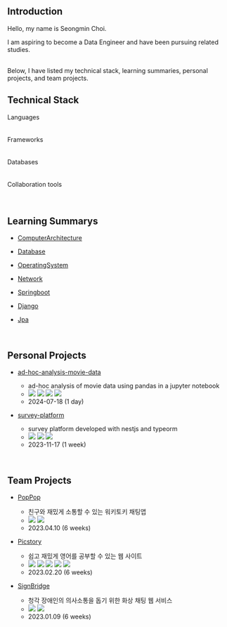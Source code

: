 <h2><div> Introduction </div></h3>

<div>
Hello, my name is Seongmin Choi. <br>

I am aspiring to become a Data Engineer and have been pursuing related studies. 
</div>
<br>
Below, I have listed my technical stack, learning summaries, personal projects, and team projects. 
<h2><div> Technical Stack</div></h2>
  <div>
    <div>
        <div>
            <div>
              Languages
            </div>
             <img
              key=283876.31851924106
              style = "margin: 5px 5px;"
              src=https://img.shields.io/badge/java-b07219?style=flat&logo=java&logoColor=white
              alt=""
            /> <img
              key=866965.3981998923
              style = "margin: 5px 5px;"
              src=https://img.shields.io/badge/python-3581ba?style=flat&logo=python&logoColor=white
              alt=""
            />
        </div>
        <br>
        <div>
            <div>
                Frameworks
            </div>
            <img
              key=893828.5052125546
              style = "margin: 5px 5px;"
              src=https://img.shields.io/badge/springboot-6DB33F?style=flat&logo=springboot&logoColor=white
              alt=""
            /> <img
              key=112977.92737826108
              style = "margin: 5px 5px;"
              src=https://img.shields.io/badge/django-092E20?style=flat&logo=django&logoColor=white
              alt=""
            />
        </div>
        <br>
        <div>
            <div>
                Databases
            </div>
            <img
              key=321344.6086252308
              style = "margin: 5px 5px;"
              src=https://img.shields.io/badge/redis-DC382D?style=flat&logo=redis&logoColor=white
              alt=""
            /> <img
              key=63850.49822804865
              style = "margin: 5px 5px;"
              src=https://img.shields.io/badge/mariadb-003545?style=flat&logo=mariadb&logoColor=white
              alt=""
            /> <img
              key=523461.6249694807
              style = "margin: 5px 5px;"
              src=https://img.shields.io/badge/mysql-4479A1?style=flat&logo=mysql&logoColor=white
              alt=""
            />
            <img
              key=283876.31851924106
              style = "margin: 5px 5px;"
              src=https://img.shields.io/badge/postgresql-12D289?style=flat&logo=postgresql&logoColor=white
              alt=""
            />
        </div>
        <br>
        <div>
            <div>
                Collaboration tools
            </div>
            <img
              key=476389.1611351678
              style = "margin: 5px 5px;"
              src=https://img.shields.io/badge/git-F05032?style=flat&logo=git&logoColor=white
              alt=""
            />
            <img
              key=476389.1611351678
              style = "margin: 5px 5px;"
              src=https://img.shields.io/badge/jira-2196F3?style=flat&logo=jira&logoColor=white
              alt=""
            />
            <img
              key=476389.1611351678
              style = "margin: 5px 5px;"
              src=https://img.shields.io/badge/notion-000000?style=flat&logo=notion&logoColor=white
              alt=""
            />
        </div>
      </div>	
  </div>
</div>
<br>

<h2><div> Learning Summarys </div></h2>
<ul> 
  
  <li> 
    <p><a href="https://github.com/et2468/Note-Programming/tree/master/Note-ComputerArchitecture">ComputerArchitecture</a></p>
  </li>
  <li> 
    <p><a href="https://github.com/et2468/Note-Programming/tree/master/Note-Database">Database</a></p>
  </li>
  <li> 
    <p><a href="https://github.com/et2468/Note-Programming/tree/master/Note-OperatingSystem">OperatingSystem</a></p>
  </li>
  <li> 
    <p><a href="https://github.com/et2468/Note-Programming/tree/master/Note-Network">Network</a></p>
  </li>

  <li> 
    <p><a href="https://github.com/et2468/Note-Programming/tree/master/Note-Springboot">Springboot</a></p>
  </li>
  <li> 
    <p><a href="https://github.com/et2468/Note-Programming/tree/master/Note-Django">Django</a></p>
  </li>
  <li> 
    <p><a href="https://github.com/et2468/Note-Programming/tree/master/Note-JPA">Jpa</a></p>
  </li>
  
</ul>

<br>
<h2><div> Personal Projects </div></h2>
<ul> 
  
  <li>
    <p><a href="https://github.com/et2468/ad-hoc-analysis-movie-data">ad-hoc-analysis-movie-data</a></p>
    <ul>
      <li>ad-hoc analysis of movie data using pandas in a jupyter notebook</li>
      <li>
        <img src="https://img.shields.io/badge/jupyter-ffead8?style=flat"/>
        <img src="https://img.shields.io/badge/pandas-ffead8?style=flat"/>
        <img src="https://img.shields.io/badge/matplotlib-ffead8?style=flat"/>
        <img src="https://img.shields.io/badge/seaborn-ffead8?style=flat"/>
      </li>
      <li>2024-07-18 (1 day)</li>
    </ul>
  </li>

  <li> 
    <p><a href="https://github.com/et2468/survey-platform">survey-platform</a></p>
    <ul>
      <li>survey platform developed with nestjs and typeorm</li>
      <li>
        <img src="https://img.shields.io/badge/nestjs-ffead8?style=flat"/>
        <img src="https://img.shields.io/badge/typeorm-ffead8?style=flat"/>
        <img src="https://img.shields.io/badge/postgresql-ffead8?style=flat"/>
      </li>
      <li>2023-11-17 (1 week)</li>
    </ul>
  </li>
</ul>

<br>

<h2><div> Team Projects </div></h2>

- [PopPop](https://github.com/spoon-chopchop/poppop-readme)
    - 친구와 재밌게 소통할 수 있는 워키토키 채팅앱
    - <img src="https://img.shields.io/badge/SpringBoot-ffead8?style=flat"/>
      <img src="https://img.shields.io/badge/ReactNative-ffead8?style=flat"/>
    - 2023.04.10 (6 weeks)
    
- [Picstory](https://github.com/ssafy-picstory-project/picstory)
    - 쉽고 재밌게 영어를 공부할 수 있는 웹 사이트
    - <img src="https://img.shields.io/badge/Django-ffead8?style=flat"/>
      <img src="https://img.shields.io/badge/ChatGPT-ffead8?style=flat"/>
      <img src="https://img.shields.io/badge/Mysql-ffead8?style=flat"/>
      <img src="https://img.shields.io/badge/Oauth-ffead8?style=flat"/>
      <img src="https://img.shields.io/badge/React-ffead8?style=flat"/>
    - 2023.02.20 (6 weeks)

- [SignBridge](https://github.com/SignBridge/signbridge)
    - 청각 장애인의 의사소통을 돕기 위한 화상 채팅 웹 서비스
    - <img src="https://img.shields.io/badge/SpringBoot-ffead8?style=flat"/>
      <img src="https://img.shields.io/badge/React-ffead8?style=flat"/>
    - 2023.01.09 (6 weeks)
